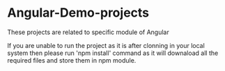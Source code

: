 # Angular-Demo-projects
These projects are related to specific module of Angular

If you are unable to run the project as it is after clonning in your local system then please run 'npm install' command as it will 
downaload all the required files and store them in npm module.
